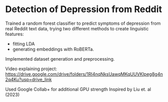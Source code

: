# Detection of Depression from Reddit

Trained a random forest classifier to predict symptoms of depression from real Reddit text data, trying two different methods to create linguistic features: 
- fitting LDA
- generating embeddings with RoBERTa.
  
Implemented dataset generation and preprocessing.

Video explaining project:
https://drive.google.com/drive/folders/1Rl4nqNksUawqMKqUUVKlpeg8g4n2q4Ku?usp=drive_link

Used Google Collab+ for additional GPU strength
Inspired by Liu et. al (2023)
